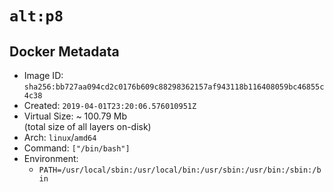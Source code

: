 # `alt:p8`

## Docker Metadata

- Image ID: `sha256:bb727aa094cd2c0176b609c88298362157af943118b116408059bc46855c4c38`
- Created: `2019-04-01T23:20:06.576010951Z`
- Virtual Size: ~ 100.79 Mb  
  (total size of all layers on-disk)
- Arch: `linux`/`amd64`
- Command: `["/bin/bash"]`
- Environment:
  - `PATH=/usr/local/sbin:/usr/local/bin:/usr/sbin:/usr/bin:/sbin:/bin`
